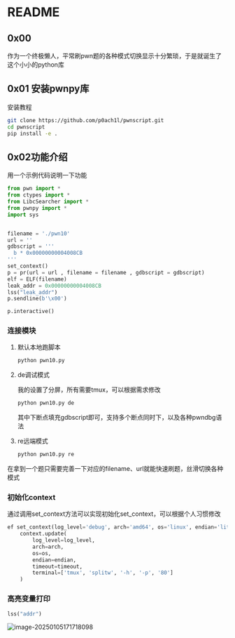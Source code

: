 # README

## 0x00

作为一个终极懒人，平常刷pwn题的各种模式切换显示十分繁琐，于是就诞生了这个小小的python库

## 0x01 安装pwnpy库

安装教程

```bash
git clone https://github.com/p0ach1l/pwnscript.git
cd pwnscript
pip install -e .
```

## 0x02功能介绍 

用一个示例代码说明一下功能	

```python
from pwn import *
from ctypes import *
from LibcSearcher import *
from pwnpy import *
import sys


filename = './pwn10'
url = ''
gdbscript = '''
  b * 0x00000000004008CB
'''
set_context()
p = pr(url = url , filename = filename , gdbscript = gdbscript)
elf = ELF(filename)
leak_addr = 0x00000000004008CB
lss("leak_addr")
p.sendline(b'\x00')

p.interactive()
```

###  连接模块

1. 默认本地跑脚本

   ```python
   python pwn10.py
   ```

2. de调试模式

   我的设置了分屏，所有需要tmux，可以根据需求修改

   ```python
   python pwn10.py de
   ```

   其中下断点填充gdbscript即可，支持多个断点同时下，以及各种pwndbg语法

3. re远端模式

   ```python
   python pwn10.py re
   ```

在拿到一个题只需要完善一下对应的filename、url就能快速刷题，丝滑切换各种模式

### 初始化context

通过调用set_context方法可以实现初始化set_context，可以根据个人习惯修改

```python
ef set_context(log_level='debug', arch='amd64', os='linux', endian='little', timeout=5):
    context.update(
        log_level=log_level, 
        arch=arch, 
        os=os, 
        endian=endian, 
        timeout=timeout, 
        terminal=['tmux', 'splitw', '-h', '-p', '80']
    )
```

### 高亮变量打印

```python
lss("addr")
```

![image-20250105171718098](https://cdn.jsdelivr.net/gh/p0ach1l/Picture@master/test/image-20250105171718098.png)
